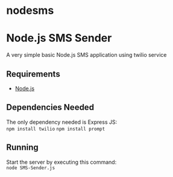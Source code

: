 # nodesms
Node.js SMS Sender
===========================

A very simple basic Node.js SMS application using twilio service

Requirements
------------

* [Node.js](http://nodejs.org/)


Dependencies Needed
-----------------------

The only dependency needed is Express JS:  
`npm install twilio`
`npm install prompt`


Running
-------

Start the server by executing this command:  
`node SMS-Sender.js`
